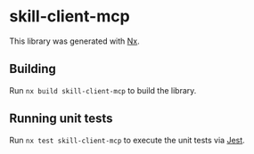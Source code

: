 # skill-client-mcp

This library was generated with [Nx](https://nx.dev).

## Building

Run `nx build skill-client-mcp` to build the library.

## Running unit tests

Run `nx test skill-client-mcp` to execute the unit tests via [Jest](https://jestjs.io).
